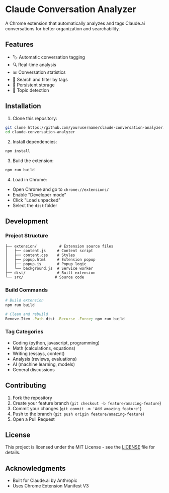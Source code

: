 # Claude Conversation Analyzer

A Chrome extension that automatically analyzes and tags Claude.ai conversations for better organization and searchability.

## Features

- 🏷️ Automatic conversation tagging
- 🔍 Real-time analysis
- 📊 Conversation statistics
- 🔎 Search and filter by tags
- 💾 Persistent storage
- 🎯 Topic detection

## Installation

1. Clone this repository:
```bash
git clone https://github.com/yourusername/claude-conversation-analyzer.git
cd claude-conversation-analyzer
```

2. Install dependencies:
```bash
npm install
```

3. Build the extension:
```bash
npm run build
```

4. Load in Chrome:
- Open Chrome and go to `chrome://extensions/`
- Enable "Developer mode"
- Click "Load unpacked"
- Select the `dist` folder

## Development

### Project Structure
```
├── extension/          # Extension source files
│   ├── content.js     # Content script
│   ├── content.css    # Styles
│   ├── popup.html     # Extension popup
│   ├── popup.js       # Popup logic
│   └── background.js  # Service worker
├── dist/              # Built extension
└── src/              # Source code
```

### Build Commands
```bash
# Build extension
npm run build

# Clean and rebuild
Remove-Item -Path dist -Recurse -Force; npm run build
```

### Tag Categories
- Coding (python, javascript, programming)
- Math (calculations, equations)
- Writing (essays, content)
- Analysis (reviews, evaluations)
- AI (machine learning, models)
- General discussions

## Contributing

1. Fork the repository
2. Create your feature branch (`git checkout -b feature/amazing-feature`)
3. Commit your changes (`git commit -m 'Add amazing feature'`)
4. Push to the branch (`git push origin feature/amazing-feature`)
5. Open a Pull Request

## License

This project is licensed under the MIT License - see the [LICENSE](LICENSE) file for details.

## Acknowledgments

- Built for Claude.ai by Anthropic
- Uses Chrome Extension Manifest V3 